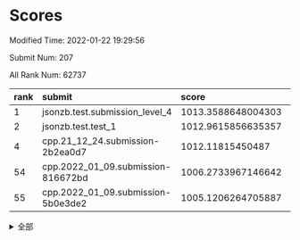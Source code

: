 # Scores

Modified Time: 2022-01-22 19:29:56

Submit Num: 207

All Rank Num: 62737

| rank |               submit               |       score        |       sigma        | pk_num |
| :--- | :--------------------------------- | :----------------- | :----------------- | :----- |
| 1    | jsonzb.test.submission_level_4     | 1013.3588648004303 | 0.8109832905231958 | 1212   |
| 2    | jsonzb.test.test_1                 | 1012.9615856635357 | 0.8123836164644976 | 1214   |
| 4    | cpp.21_12_24.submission-2b2ea0d7   | 1012.11815450487   | 0.7570516841322267 | 1214   |
| 54   | cpp.2022_01_09.submission-816672bd | 1006.2733967146642 | 0.7296048870467885 | 1207   |
| 55   | cpp.2022_01_09.submission-5b0e3de2 | 1005.1206264705887 | 0.7313995862601851 | 1211   |


<details>
<summary>全部</summary>

| rank |                 submit                 |       score        |       sigma        | pk_num |
| :--- | :------------------------------------- | :----------------- | :----------------- | :----- |
| 1    | jsonzb.test.submission_level_4         | 1013.3588648004303 | 0.8109832905231958 | 1212   |
| 2    | jsonzb.test.test_1                     | 1012.9615856635357 | 0.8123836164644976 | 1214   |
| 3    | gobigger.level_3.submission_level_3_8  | 1012.5892020438722 | 0.795926305566705  | 1211   |
| 4    | cpp.21_12_24.submission-2b2ea0d7       | 1012.11815450487   | 0.7570516841322267 | 1214   |
| 5    | gobigger.level_3.submission_level_3_40 | 1011.6735542227684 | 0.8148268406474115 | 1216   |
| 6    | gobigger.level_3.submission_level_3_45 | 1011.6327062503003 | 0.7987014119357173 | 1210   |
| 7    | gobigger.level_3.submission_level_3_15 | 1011.5151148773459 | 0.7652128391967905 | 1213   |
| 8    | gobigger.level_3.submission_level_3_42 | 1011.3679039437758 | 0.7637141090106537 | 1213   |
| 9    | gobigger.level_3.submission_level_3_23 | 1011.1690240307664 | 0.7848536632670913 | 1212   |
| 10   | gobigger.level_3.submission_level_3_24 | 1011.1685873168241 | 0.7786906044847833 | 1215   |
| 11   | gobigger.level_3.submission_level_3_10 | 1010.912087718913  | 0.7831968036203254 | 1211   |
| 12   | gobigger.level_3.submission_level_3_4  | 1010.8551555133828 | 0.7663116640933324 | 1217   |
| 13   | gobigger.level_3.submission_level_3_46 | 1010.6755195939135 | 0.7569714051652909 | 1211   |
| 14   | gobigger.level_3.submission_level_3_5  | 1010.6656963665274 | 0.7583479293219184 | 1216   |
| 15   | gobigger.level_3.submission_level_3_35 | 1010.6093360276402 | 0.7463093061074981 | 1214   |
| 16   | gobigger.level_3.submission_level_3_34 | 1010.4307658680268 | 0.7606426547738268 | 1217   |
| 17   | gobigger.level_3.submission_level_3_1  | 1010.3074295380685 | 0.7700040356390743 | 1212   |
| 18   | gobigger.level_3.submission_level_3_12 | 1010.2250392568612 | 0.7508744429915912 | 1211   |
| 19   | gobigger.level_3.submission_level_3_49 | 1010.214615987465  | 0.7552099755397998 | 1211   |
| 20   | gobigger.level_3.submission_level_3_32 | 1010.1519741057958 | 0.7774170321251365 | 1203   |
| 21   | gobigger.level_3.submission_level_3_29 | 1010.0922852920891 | 0.7545720176555828 | 1209   |
| 22   | gobigger.level_3.submission_level_3_39 | 1010.0237000649511 | 0.7679208392435692 | 1214   |
| 23   | gobigger.level_3.submission_level_3_6  | 1009.8501173438999 | 0.773126382789059  | 1212   |
| 24   | gobigger.level_3.submission_level_3_20 | 1009.8164818357432 | 0.7601854498979457 | 1211   |
| 25   | gobigger.level_3.submission_level_3_19 | 1009.8056862683596 | 0.7601491809369743 | 1207   |
| 26   | gobigger.level_3.submission_level_3_0  | 1009.6926323426503 | 0.7628375785736977 | 1210   |
| 27   | gobigger.level_3.submission_level_3_18 | 1009.6696853537644 | 0.7468075286978452 | 1213   |
| 28   | gobigger.level_3.submission_level_3_11 | 1009.5883663257978 | 0.7537638790674067 | 1212   |
| 29   | gobigger.level_3.submission_level_3_25 | 1009.5694760512863 | 0.7648458245420809 | 1209   |
| 30   | gobigger.level_3.submission_level_3_37 | 1009.5373195774462 | 0.7433148562390816 | 1217   |
| 31   | gobigger.level_3.submission_level_3_9  | 1009.4706488489359 | 0.775045365916775  | 1212   |
| 32   | gobigger.level_3.submission_level_3_28 | 1009.3817074479228 | 0.749522752082663  | 1211   |
| 33   | gobigger.level_3.submission_level_3_41 | 1009.3716975228599 | 0.7617909900011447 | 1217   |
| 34   | gobigger.level_3.submission_level_3_33 | 1009.337978025263  | 0.7432163707857521 | 1206   |
| 35   | gobigger.level_3.submission_level_3_2  | 1009.3270454794789 | 0.75709880669298   | 1215   |
| 36   | gobigger.level_3.submission_level_3_38 | 1009.1909167826376 | 0.7549579185269023 | 1209   |
| 37   | gobigger.level_3.submission_level_3_44 | 1009.1728530216661 | 0.7521644493469252 | 1208   |
| 38   | gobigger.level_3.submission_level_3_43 | 1009.0742758268051 | 0.7559212112973028 | 1210   |
| 39   | gobigger.level_3.submission_level_3_22 | 1009.0689113371833 | 0.7479098526932415 | 1215   |
| 40   | gobigger.level_3.submission_level_3_21 | 1009.058279103228  | 0.7439493429520081 | 1212   |
| 41   | gobigger.level_3.submission_level_3_17 | 1009.0439561169892 | 0.7434522654206785 | 1209   |
| 42   | gobigger.level_3.submission_level_3_14 | 1008.9435659202752 | 0.770344884855507  | 1211   |
| 43   | gobigger.level_3.submission_level_3_13 | 1008.8889381734288 | 0.7735898239796981 | 1212   |
| 44   | gobigger.level_3.submission_level_3_31 | 1008.876598711691  | 0.7497690648728144 | 1211   |
| 45   | gobigger.level_3.submission_level_3_30 | 1008.8216766638344 | 0.7454520070558045 | 1207   |
| 46   | gobigger.level_3.submission_level_3_16 | 1008.7037998605387 | 0.7480819341099699 | 1210   |
| 47   | gobigger.level_3.submission_level_3_26 | 1008.7010316285264 | 0.750962006300225  | 1213   |
| 48   | gobigger.level_3.submission_level_3_36 | 1008.5249719357687 | 0.7480755155137297 | 1210   |
| 49   | gobigger.level_3.submission_level_3_3  | 1008.4731029717161 | 0.7327136485856007 | 1214   |
| 50   | gobigger.level_3.submission_level_3_48 | 1008.4119883168046 | 0.7435122729467306 | 1208   |
| 51   | gobigger.level_3.submission_level_3_27 | 1008.2782836355774 | 0.7462329295727979 | 1212   |
| 52   | gobigger.level_3.submission_level_3_47 | 1007.7924795709233 | 0.7575960376399286 | 1209   |
| 53   | gobigger.level_3.submission_level_3_7  | 1007.7267788175482 | 0.7481319438186724 | 1214   |
| 54   | cpp.2022_01_09.submission-816672bd     | 1006.2733967146642 | 0.7296048870467885 | 1207   |
| 55   | cpp.2022_01_09.submission-5b0e3de2     | 1005.1206264705887 | 0.7313995862601851 | 1211   |
| 56   | gobigger.level_1.submission_level_1_12 | 1004.861652583029  | 0.7228823707420753 | 1211   |
| 57   | gobigger.level_1.submission_level_1_28 | 1004.4437563096642 | 0.7153703196657205 | 1222   |
| 58   | gobigger.level_1.submission_level_1_23 | 1004.3623577152698 | 0.7168582149990222 | 1210   |
| 59   | gobigger.level_1.submission_level_1_43 | 1004.2656623790666 | 0.7325297862028686 | 1211   |
| 60   | gobigger.level_1.submission_level_1_27 | 1004.231712634004  | 0.716630674681234  | 1211   |
| 61   | gobigger.level_1.submission_level_1_3  | 1004.2120602781406 | 0.7224959714409942 | 1217   |
| 62   | gobigger.level_1.submission_level_1_39 | 1004.1606606260515 | 0.7154319837105652 | 1212   |
| 63   | gobigger.level_1.submission_level_1_45 | 1004.0843911440336 | 0.7099908562913441 | 1213   |
| 64   | gobigger.level_1.submission_level_1_26 | 1004.072965705912  | 0.7141590359757106 | 1212   |
| 65   | gobigger.level_1.submission_level_1_30 | 1004.0481001061526 | 0.7127530092901213 | 1208   |
| 66   | gobigger.level_1.submission_level_1_31 | 1004.0190592575816 | 0.7132208571978712 | 1213   |
| 67   | gobigger.level_1.submission_level_1_1  | 1003.9509593653813 | 0.7164592600891256 | 1216   |
| 68   | gobigger.level_1.submission_level_1_8  | 1003.8882951938376 | 0.7058134032324643 | 1214   |
| 69   | gobigger.level_1.submission_level_1_25 | 1003.850033254978  | 0.7225742461498502 | 1215   |
| 70   | gobigger.level_1.submission_level_1_4  | 1003.8449260184021 | 0.7080833806170592 | 1214   |
| 71   | gobigger.level_1.submission_level_1_24 | 1003.842244413259  | 0.7252197471530247 | 1214   |
| 72   | gobigger.level_1.submission_level_1_11 | 1003.7639400919743 | 0.7104748411300197 | 1211   |
| 73   | gobigger.level_1.submission_level_1_5  | 1003.7269048689442 | 0.7203191255889517 | 1215   |
| 74   | gobigger.level_1.submission_level_1_46 | 1003.71257611263   | 0.7210417462303301 | 1213   |
| 75   | gobigger.level_1.submission_level_1_49 | 1003.6533670330382 | 0.7185317489061256 | 1215   |
| 76   | gobigger.level_1.submission_level_1_17 | 1003.6396904361085 | 0.729584899451149  | 1213   |
| 77   | gobigger.level_1.submission_level_1_19 | 1003.6026108686544 | 0.7198105471786799 | 1211   |
| 78   | gobigger.level_1.submission_level_1_2  | 1003.588265738715  | 0.725436030279738  | 1214   |
| 79   | gobigger.level_1.submission_level_1_22 | 1003.522995599267  | 0.7186891489193376 | 1208   |
| 80   | gobigger.level_1.submission_level_1_9  | 1003.509086079327  | 0.715339811257375  | 1206   |
| 81   | gobigger.level_1.submission_level_1_37 | 1003.3930187007551 | 0.714615412259453  | 1210   |
| 82   | gobigger.level_1.submission_level_1_15 | 1003.3822586665814 | 0.7119989555189999 | 1216   |
| 83   | gobigger.level_1.submission_level_1_38 | 1003.3752165617856 | 0.7264375071737423 | 1209   |
| 84   | gobigger.level_1.submission_level_1_14 | 1003.3616866260087 | 0.7170276817599148 | 1211   |
| 85   | gobigger.level_1.submission_level_1_32 | 1003.3214608556988 | 0.7157082538152358 | 1212   |
| 86   | gobigger.level_1.submission_level_1_44 | 1003.2965226732243 | 0.7024877053864075 | 1211   |
| 87   | gobigger.level_1.submission_level_1_48 | 1003.2416460732082 | 0.7291803278462681 | 1216   |
| 88   | gobigger.level_1.submission_level_1_34 | 1003.1434564308702 | 0.7179882097145313 | 1213   |
| 89   | gobigger.level_1.submission_level_1_41 | 1003.1075754017927 | 0.725088016097747  | 1214   |
| 90   | gobigger.level_1.submission_level_1_33 | 1003.090906714013  | 0.7141617024557405 | 1209   |
| 91   | gobigger.level_1.submission_level_1_20 | 1003.056459024838  | 0.7119761627909547 | 1211   |
| 92   | gobigger.level_1.submission_level_1_42 | 1003.0108562597551 | 0.7317983474940684 | 1211   |
| 93   | gobigger.level_1.submission_level_1_18 | 1002.9653208848238 | 0.7131197446474186 | 1213   |
| 94   | gobigger.level_1.submission_level_1_7  | 1002.9014359580957 | 0.7170788735780232 | 1213   |
| 95   | gobigger.level_1.submission_level_1_13 | 1002.7835040500127 | 0.7226619179064442 | 1211   |
| 96   | gobigger.level_1.submission_level_1_40 | 1002.7685800177209 | 0.7201657174483805 | 1208   |
| 97   | gobigger.level_1.submission_level_1_35 | 1002.757884039793  | 0.7125862053663037 | 1212   |
| 98   | gobigger.level_1.submission_level_1_36 | 1002.738334294544  | 0.7119348480864298 | 1210   |
| 99   | gobigger.level_1.submission_level_1_21 | 1002.7056624981755 | 0.7233599235407892 | 1212   |
| 100  | gobigger.level_1.submission_level_1_16 | 1002.6479076066887 | 0.7095961361596141 | 1213   |
| 101  | gobigger.level_1.submission_level_1_47 | 1002.5083679139949 | 0.717698324555333  | 1217   |
| 102  | gobigger.level_1.submission_level_1_29 | 1002.3300007897273 | 0.71217195786176   | 1206   |
| 103  | gobigger.level_1.submission_level_1_0  | 1002.2854857028601 | 0.7082171784556267 | 1207   |
| 104  | gobigger.level_1.submission_level_1_10 | 1002.1645441579329 | 0.718836128952102  | 1216   |
| 105  | gobigger.level_1.submission_level_1_6  | 1002.0717505421284 | 0.7138448179935459 | 1214   |
| 106  | gobigger.random.submission_random_4    | 997.5983296482274  | 0.7093045229338034 | 1212   |
| 107  | gobigger.random.submission_random_5    | 996.7544704834162  | 0.7067637255719413 | 1213   |
| 108  | gobigger.random.submission_random_30   | 996.7211630194029  | 0.7218681854873593 | 1208   |
| 109  | gobigger.random.submission_random_13   | 996.5898815180337  | 0.7312263396935188 | 1218   |
| 110  | gobigger.random.submission_random_31   | 996.520636949821   | 0.7144723392651101 | 1215   |
| 111  | gobigger.random.submission_random_16   | 996.4386006177093  | 0.7047954294697186 | 1212   |
| 112  | gobigger.random.submission_random_18   | 996.3944755766181  | 0.7100767397449693 | 1209   |
| 113  | gobigger.random.submission_random_26   | 996.3695443316348  | 0.7085177379716275 | 1214   |
| 114  | gobigger.random.submission_random_2    | 996.3435024313552  | 0.7022987182652864 | 1217   |
| 115  | gobigger.random.submission_random_14   | 996.2498713496634  | 0.7137965991213266 | 1216   |
| 116  | gobigger.random.submission_random_48   | 996.2455288939562  | 0.7105685296442357 | 1215   |
| 117  | gobigger.random.submission_random_24   | 996.1818462527673  | 0.7354375869744533 | 1218   |
| 118  | gobigger.random.submission_random_15   | 996.1740308916959  | 0.725325048159971  | 1207   |
| 119  | gobigger.random.submission_random_7    | 996.1680561084679  | 0.7101785800684978 | 1213   |
| 120  | gobigger.random.submission_random_37   | 996.1063291615155  | 0.7016093273964564 | 1209   |
| 121  | gobigger.random.submission_random_39   | 996.0594671812161  | 0.7046146110809981 | 1218   |
| 122  | gobigger.random.submission_random_36   | 996.0536398473623  | 0.7222480539391757 | 1214   |
| 123  | gobigger.random.submission_random_8    | 995.9964786233361  | 0.7127260216383207 | 1215   |
| 124  | gobigger.random.submission_random_45   | 995.8674526941219  | 0.7201943682761328 | 1213   |
| 125  | gobigger.random.submission_random_35   | 995.8059802818972  | 0.7144184257255447 | 1215   |
| 126  | gobigger.random.submission_random_22   | 995.8015737007481  | 0.6949424769965702 | 1212   |
| 127  | gobigger.random.submission_random_17   | 995.800923450266   | 0.7199359041576807 | 1214   |
| 128  | gobigger.random.submission_random_44   | 995.7076735145606  | 0.7090280381114056 | 1214   |
| 129  | gobigger.random.submission_random_42   | 995.7066510974885  | 0.7057908527904416 | 1213   |
| 130  | gobigger.random.submission_random_27   | 995.6725361597117  | 0.7143012279898648 | 1213   |
| 131  | gobigger.random.submission_random_20   | 995.6690840459567  | 0.7117020680074925 | 1207   |
| 132  | gobigger.random.submission_random_29   | 995.6660459015926  | 0.7136478239184936 | 1213   |
| 133  | gobigger.random.submission_random_41   | 995.6619518185728  | 0.7017724668952139 | 1216   |
| 134  | gobigger.random.submission_random_47   | 995.6361128452601  | 0.694661437922225  | 1212   |
| 135  | gobigger.random.submission_random_1    | 995.6074760719721  | 0.722593631553528  | 1212   |
| 136  | gobigger.random.submission_random_40   | 995.5764952973921  | 0.7153421737315251 | 1208   |
| 137  | gobigger.random.submission_random_33   | 995.5502494525326  | 0.7060763717424717 | 1207   |
| 138  | gobigger.random.submission_random_23   | 995.5424506502201  | 0.7214624962846834 | 1213   |
| 139  | gobigger.random.submission_random_34   | 995.5416153372549  | 0.7158882331337793 | 1219   |
| 140  | gobigger.random.submission_random_21   | 995.5099752495696  | 0.7161006352557034 | 1212   |
| 141  | gobigger.random.submission_random_3    | 995.4766733503374  | 0.7112046530372462 | 1211   |
| 142  | gobigger.random.submission_random_25   | 995.4673954691988  | 0.7169749390657593 | 1215   |
| 143  | gobigger.random.submission_random_12   | 995.3356125860764  | 0.712718383018177  | 1212   |
| 144  | gobigger.random.submission_random_38   | 995.3212232732686  | 0.7093765400468781 | 1213   |
| 145  | gobigger.random.submission_random_32   | 995.2863777426209  | 0.7033413597082165 | 1210   |
| 146  | gobigger.random.submission_random_43   | 995.2392862007681  | 0.7102813099038245 | 1212   |
| 147  | gobigger.random.submission_random_0    | 995.1525448758078  | 0.7188343039606493 | 1213   |
| 148  | gobigger.random.submission_random_10   | 995.0957153246422  | 0.7178545628566468 | 1210   |
| 149  | gobigger.random.submission_random_11   | 994.9777016647793  | 0.7119099541598605 | 1212   |
| 150  | gobigger.random.submission_random_6    | 994.9575947924557  | 0.7134909385679786 | 1213   |
| 151  | gobigger.random.submission_random_19   | 994.9100463934319  | 0.7122341554232143 | 1218   |
| 152  | gobigger.random.submission_random_28   | 994.8980000287295  | 0.7086123196066512 | 1214   |
| 153  | gobigger.random.submission_random_46   | 994.8510654603747  | 0.7112583402561647 | 1210   |
| 154  | gobigger.random.submission_random_49   | 994.834698549973   | 0.7057059258590208 | 1214   |
| 155  | gobigger.random.submission_random_9    | 994.0871249713881  | 0.7236266444135865 | 1213   |
| 156  | gobigger.level_2.submission_level_2_44 | 993.4821677007315  | 0.7362226992118808 | 1216   |
| 157  | gobigger.level_2.submission_level_2_25 | 993.4187805375547  | 0.7238313466064958 | 1210   |
| 158  | gobigger.level_2.submission_level_2_49 | 993.3739429540329  | 0.7336006197488132 | 1211   |
| 159  | gobigger.level_2.submission_level_2_7  | 993.3640560879189  | 0.7267417756850306 | 1208   |
| 160  | gobigger.level_2.submission_level_2_6  | 993.257644832178   | 0.745125387355765  | 1211   |
| 161  | gobigger.level_2.submission_level_2_26 | 993.2545311846029  | 0.7285588662976065 | 1214   |
| 162  | gobigger.level_2.submission_level_2_5  | 993.0824877977436  | 0.7164198728654644 | 1214   |
| 163  | gobigger.level_2.submission_level_2_45 | 993.0545116147069  | 0.7382338679943214 | 1211   |
| 164  | gobigger.level_2.submission_level_2_3  | 992.9319051103801  | 0.7220913779862822 | 1211   |
| 165  | gobigger.level_2.submission_level_2_20 | 992.8063455322252  | 0.7267770856562201 | 1214   |
| 166  | gobigger.level_2.submission_level_2_10 | 992.7661397411838  | 0.7201977953805961 | 1212   |
| 167  | gobigger.level_2.submission_level_2_12 | 992.7581832085565  | 0.7439211855453888 | 1213   |
| 168  | gobigger.level_2.submission_level_2_24 | 992.7272090016265  | 0.7451267182619371 | 1213   |
| 169  | gobigger.level_2.submission_level_2_40 | 992.7006161692924  | 0.7341535858940705 | 1209   |
| 170  | gobigger.level_2.submission_level_2_14 | 992.6478482857107  | 0.7379336996891288 | 1212   |
| 171  | gobigger.level_2.submission_level_2_32 | 992.5865590022712  | 0.7308917991521454 | 1221   |
| 172  | gobigger.level_2.submission_level_2_42 | 992.5442248251367  | 0.7481317715167093 | 1214   |
| 173  | gobigger.level_2.submission_level_2_46 | 992.5049120541322  | 0.7406604144827336 | 1213   |
| 174  | gobigger.level_2.submission_level_2_4  | 992.5026835743279  | 0.7411241294509197 | 1212   |
| 175  | gobigger.level_2.submission_level_2_43 | 992.4981757028612  | 0.7366022953749037 | 1210   |
| 176  | gobigger.level_2.submission_level_2_9  | 992.3019647248458  | 0.7310672860168682 | 1216   |
| 177  | gobigger.level_2.submission_level_2_30 | 992.2966912377509  | 0.730982897716563  | 1212   |
| 178  | gobigger.level_2.submission_level_2_18 | 992.2714152491537  | 0.7227445735412837 | 1210   |
| 179  | gobigger.level_2.submission_level_2_29 | 992.1937384120542  | 0.7398087595443988 | 1214   |
| 180  | gobigger.level_2.submission_level_2_47 | 992.1387813396165  | 0.7323690730761452 | 1211   |
| 181  | gobigger.level_2.submission_level_2_39 | 992.1175481861173  | 0.7489297367808423 | 1213   |
| 182  | gobigger.level_2.submission_level_2_0  | 992.0244686557301  | 0.738236693264664  | 1214   |
| 183  | gobigger.level_2.submission_level_2_31 | 991.9816247275063  | 0.7695506283024379 | 1220   |
| 184  | gobigger.level_2.submission_level_2_48 | 991.959378774094   | 0.7366548988296336 | 1209   |
| 185  | gobigger.level_2.submission_level_2_22 | 991.8979366728538  | 0.7542115307214696 | 1218   |
| 186  | gobigger.level_2.submission_level_2_41 | 991.8711135898236  | 0.7342133058566385 | 1218   |
| 187  | gobigger.level_2.submission_level_2_27 | 991.835685242163   | 0.7577292824279903 | 1214   |
| 188  | gobigger.level_2.submission_level_2_17 | 991.8096317686574  | 0.7526486203088012 | 1210   |
| 189  | gobigger.level_2.submission_level_2_23 | 991.7615561153486  | 0.746102692327103  | 1207   |
| 190  | gobigger.level_2.submission_level_2_37 | 991.6963171741589  | 0.7760520195505071 | 1211   |
| 191  | gobigger.level_2.submission_level_2_2  | 991.6573565490527  | 0.7532021706881045 | 1209   |
| 192  | gobigger.level_2.submission_level_2_11 | 991.5910688562977  | 0.744245563313679  | 1212   |
| 193  | gobigger.level_2.submission_level_2_34 | 991.4907658509396  | 0.7416724348425247 | 1217   |
| 194  | gobigger.level_2.submission_level_2_21 | 991.4147773986592  | 0.7448670716740081 | 1218   |
| 195  | gobigger.level_2.submission_level_2_13 | 991.1694262561836  | 0.7532296286544063 | 1219   |
| 196  | gobigger.level_2.submission_level_2_36 | 991.108954446392   | 0.7495817658899739 | 1212   |
| 197  | gobigger.level_2.submission_level_2_35 | 991.0994131002697  | 0.7412693513357902 | 1210   |
| 198  | gobigger.level_2.submission_level_2_15 | 991.0373711254211  | 0.7412817577724089 | 1208   |
| 199  | gobigger.level_2.submission_level_2_28 | 990.9065896850134  | 0.7508843130014464 | 1212   |
| 200  | gobigger.level_2.submission_level_2_33 | 990.7891975626372  | 0.7496843095951655 | 1214   |
| 201  | gobigger.level_2.submission_level_2_19 | 990.7460892477043  | 0.7508201796689704 | 1213   |
| 202  | gobigger.level_2.submission_level_2_1  | 990.7297378599332  | 0.7600566639469677 | 1207   |
| 203  | gobigger.level_2.submission_level_2_38 | 990.7295618894008  | 0.754241908207287  | 1211   |
| 204  | gobigger.level_2.submission_level_2_8  | 990.5516675812397  | 0.7559252809502917 | 1212   |
| 205  | gobigger.level_2.submission_level_2_16 | 989.5930236004812  | 0.7693664368163009 | 1213   |
| 206  | gobigger.none.submission_none_0        | 977.0800214853234  | 1.301746844648993  | 1209   |
| 207  | gobigger.none.submission_none_1        | 975.8738378341528  | 1.417535929906552  | 1209   |

</details>